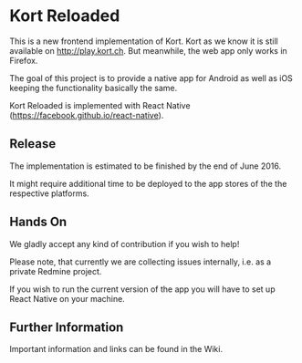 # Kort Reloaded
This is a new frontend implementation of Kort. Kort as we know it is still available on http://play.kort.ch. But meanwhile, the web app only works in Firefox.

The goal of this project is to provide a native app for Android as well as iOS keeping the functionality basically the same.

Kort Reloaded is implemented with React Native (https://facebook.github.io/react-native).

## Release
The implementation is estimated to be finished by the end of June 2016.

It might require additional time to be deployed to the app stores of the the respective platforms.

## Hands On
We gladly accept any kind of contribution if you wish to help!

Please note, that currently we are collecting issues internally, i.e. as a private Redmine project.

If you wish to run the current version of the app you will have to set up React Native on your machine.

## Further Information
Important information and links can be found in the Wiki.
